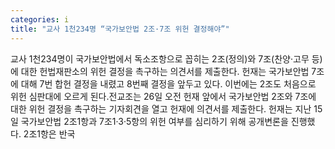 ```yaml
---
categories: i
title: "교사 1천234명 “국가보안법 2조·7조 위헌 결정해야”"
---
```

교사 1천234명이 국가보안법에서 독소조항으로 꼽히는 2조(정의)와 7조(찬양·고무 등)에 대한 헌법재판소의 위헌 결정을 촉구하는 의견서를 제출한다. 헌재는 국가보안법 7조에 대해 7번 합헌 결정을 내렸고 8번째 결정을 앞두고 있다. 이번에는 2조도 처음으로 위헌 심판대에 오르게 된다.전교조는 26일 오전 헌재 앞에서 국가보안법 2조와 7조에 대한 위헌 결정을 촉구하는 기자회견을 열고 헌재에 의견서를 제출한다. 헌재는 지난 15일 국가보안법 2조1항과 7조1·3·5항의 위헌 여부를 심리하기 위해 공개변론을 진행했다. 2조1항은 반국